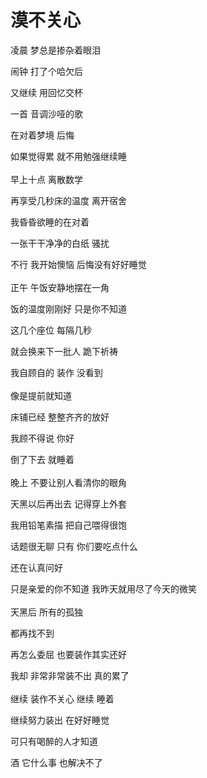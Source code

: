 # 漠不关心

凌晨 梦总是掺杂着眼泪

闹钟 打了个哈欠后

又继续 用回忆交杯

一首 音调沙哑的歌

在对着梦境 后悔

如果觉得累 就不用勉强继续睡
<br>
<br>
早上十点 离散数学

再享受几秒床的温度 离开宿舍

我昏昏欲睡的在对着

一张干干净净的白纸 骚扰

不行 我开始懊恼 后悔没有好好睡觉
<br>
<br>
正午 午饭安静地摆在一角

饭的温度刚刚好 只是你不知道

这几个座位 每隔几秒

就会换来下一批人 跪下祈祷

我自顾自的 装作 没看到
<br>
<br>
像是提前就知道

床铺已经 整整齐齐的放好

我顾不得说 你好

倒了下去 就睡着
<br>
<br>
晚上 不要让别人看清你的眼角

天黑以后再出去 记得穿上外套

我用铅笔素描 把自己喂得很饱

话题很无聊 只有 你们要吃点什么

还在认真问好

只是亲爱的你不知道 我昨天就用尽了今天的微笑
<br>
<br>
天黑后 所有的孤独

都再找不到

再怎么委屈 也要装作其实还好

我却 非常非常装不出 真的累了
<br>
<br>
继续 装作不关心 继续 睡着

继续努力装出 在好好睡觉

可只有喝醉的人才知道

酒 它什么事 也解决不了
